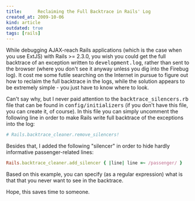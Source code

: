 ```yaml
---
title:      Reclaiming the Full Backtrace in Rails' Log
created_at: 2009-10-06
kind: article
outdated: true
tags: [rails]
---
```

While debugging AJAX-reach Rails applications (which is the case when you use ExtJS) with Rails >= 2.3.0, you wish you could get the full backtrace of an exception written to <tt>development.log</tt>, rather than sent to the browser (where you don't see it anyway unless you dig into the Firebug log). It cost me some futile searching on the Internet in pursue to figure out how to reclaim the full backtrace in the logs, while the solution appears to be extremely simple - you just have to know where to look.

Can't say why, but I never paid attention to the <tt>backtrace_silencers.rb</tt> file that can be found in <tt>config/initializers</tt> (if you don't have this file, you can create it, of course). In this file you can simply uncomment the following line in order to make Rails write full backtrace of the exceptions into the log:

~~~ruby
# Rails.backtrace_cleaner.remove_silencers!
~~~

Besides that, I added the following "silencer" in order to hide hardly informative passenger-related lines:

~~~ruby
Rails.backtrace_cleaner.add_silencer { |line| line =~ /passenger/ }
~~~

Based on this example, you can specify (as a regular expression) what is that that you never want to see in the backtrace.

Hope, this saves time to someone.